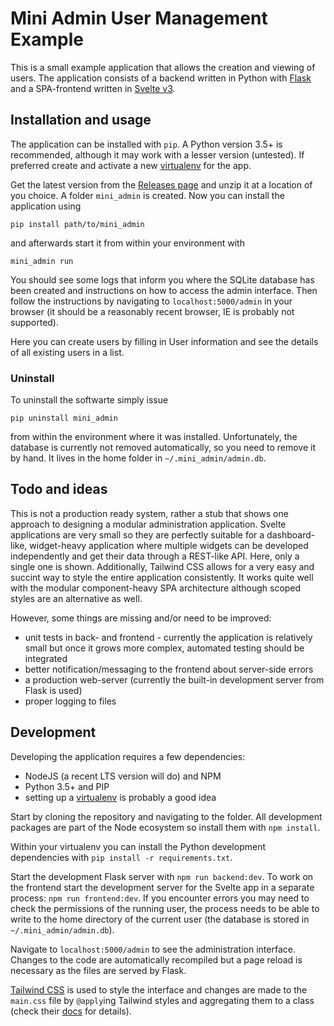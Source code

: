 # Mini Admin User Management Example

This is a small example application that allows the creation and viewing of users. The application consists of a backend written in Python with [Flask](https://palletsprojects.com/p/flask/) and a SPA-frontend written in [Svelte v3](https://svelte.dev). 

## Installation and usage

The application can be installed with `pip`. A Python version 3.5+ is recommended, although it may work with a lesser version (untested). If preferred create and activate a new [virtualenv](https://virtualenv.pypa.io/en/stable/) for the app.

Get the latest version from the [Releases page](https://github.com/stetso/mini_admin/releases) and unzip it at a location of you choice. A folder `mini_admin` is created. Now you can install the application using

```
pip install path/to/mini_admin
```

and afterwards start it from within your environment with

```
mini_admin run
```

You should see some logs that inform  you where the SQLite database has been created and instructions on how to access the admin interface. Then follow the instructions by navigating to `localhost:5000/admin` in your browser (it should be a reasonably recent browser, IE is probably not supported).

Here you can create users by filling in User information and see the details of all existing users in a list. 

### Uninstall

To uninstall the softwarte simply issue 

```
pip uninstall mini_admin
```

from within the environment where it was installed. Unfortunately, the database is currently not removed automatically, so you need to remove it by hand. It lives in the home folder in `~/.mini_admin/admin.db`.

## Todo and ideas

This is not a production ready system, rather a stub that shows one approach to designing a modular administration application. Svelte applications are very small so they are perfectly suitable for a dashboard-like, widget-heavy application where multiple widgets can be developed independently and get their data through a REST-like API. Here, only a single one is shown. Additionally, Tailwind CSS allows for a very easy and succint way to style the entire application consistently. It works quite well with the modular component-heavy SPA architecture although scoped styles are an alternative as well.

However, some things are missing and/or need to be improved:

- unit tests in back- and frontend - currently the application is relatively small but once it grows more complex, automated testing should be integrated
- better notification/messaging to the frontend about server-side errors
- a production web-server (currently the built-in development server from Flask is used)
- proper logging to files

## Development

Developing the application requires a few dependencies:

- NodeJS (a recent LTS version will do) and NPM
- Python 3.5+ and PIP
- setting up a [virtualenv](https://virtualenv.pypa.io/en/stable/) is probably a good idea

Start by cloning the repository and navigating to the folder. All development packages are part of the Node ecosystem so install them with `npm install`.

Within your virtualenv you can install the Python development dependencies with `pip install -r requirements.txt`.

Start the development Flask server with `npm run backend:dev`. To work on the frontend start the development server for the Svelte app in a separate process: `npm run frontend:dev`. If you encounter errors you may need to check the permissions of the running user, the process needs to be able to write to the home directory of the current user (the database is stored in `~/.mini_admin/admin.db`).
 
Navigate to `localhost:5000/admin` to see the administration interface. Changes to the code are automatically recompiled but a page reload is necessary as the files are served by Flask.

[Tailwind CSS](https://tailwindcss.com) is used to style the interface and changes are made to the `main.css` file by `@apply`ing Tailwind styles and aggregating them to a class (check their [docs](https://tailwindcss.com/docs/extracting-components) for details).